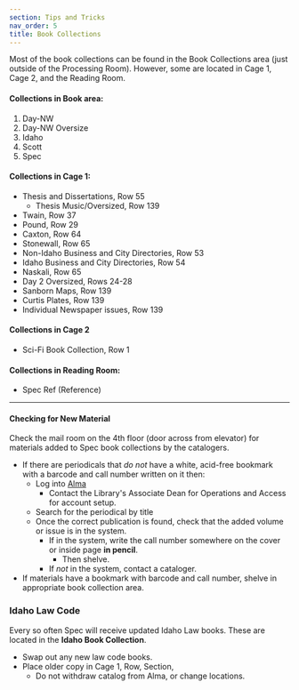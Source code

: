 ```yaml
---
section: Tips and Tricks
nav_order: 5
title: Book Collections
---
```

Most of the book collections can be found in the Book Collections area (just outside of the Processing Room). However, some are located in Cage 1, Cage 2, and the Reading Room.

#### Collections in Book area:
1. Day-NW
2. Day-NW Oversize
3. Idaho
4. Scott
5. Spec

#### Collections in Cage 1:
- Thesis and Dissertations, Row 55
    - Thesis Music/Oversized, Row 139
- Twain, Row 37
- Pound, Row 29
- Caxton, Row 64
- Stonewall, Row 65
- Non-Idaho Business and City Directories, Row 53
- Idaho Business and City Directories, Row 54
- Naskali, Row 65
- Day 2 Oversized, Rows 24-28
- Sanborn Maps, Row 139
- Curtis Plates, Row 139
- Individual Newspaper issues, Row 139

#### Collections in Cage 2
- Sci-Fi Book Collection, Row 1

#### Collections in Reading Room:
- Spec Ref (Reference)

---
#### Checking for New Material
Check the mail room on the 4th floor (door across from elevator) for materials added to Spec book collections by the catalogers.
- If there are periodicals that *do not* have a white, acid-free bookmark with a barcode and call number written on it then:
    - Log into [Alma](https://alliance-uidaho.alma.exlibrisgroup.com/ng/)
        - Contact the Library's Associate Dean for Operations and Access for account setup.
    - Search for the periodical by title
    - Once the correct publication is found, check that the added volume or issue is in the system.
        - If in the system, write the call number somewhere on the cover or inside page **in pencil**.
            - Then shelve.
        - If *not* in the system, contact a cataloger.
- If materials have a bookmark with barcode and call number, shelve in appropriate book collection area.

### Idaho Law Code
Every so often Spec will receive updated Idaho Law books. These are located in the **Idaho Book Collection**.
- Swap out any new law code books.
- Place older copy in Cage 1, Row, Section, 
    - Do not withdraw catalog from Alma, or change locations.